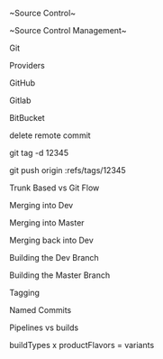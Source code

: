 ~Source Control~

~Source Control Management~

Git

Providers

GitHub

Gitlab

BitBucket

delete remote commit

git tag -d 12345

git push origin :refs/tags/12345

Trunk Based vs Git Flow

Merging into Dev

Merging into Master

Merging back into Dev

Building the Dev Branch

Building the Master Branch

Tagging

Named Commits

Pipelines vs builds

buildTypes x productFlavors = variants
